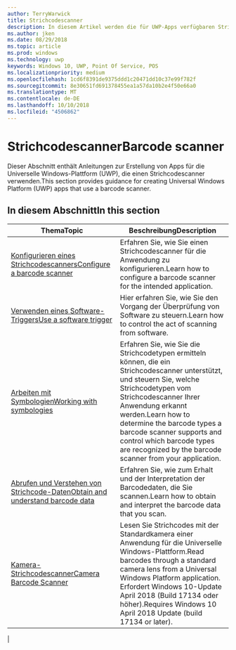 ```yaml
---
author: TerryWarwick
title: Strichcodescanner
description: In diesem Artikel werden die für UWP-Apps verfügbaren Strichcodescanner-Features aufgeführt, sowie die Links zu den Anleitungen für ihre Verwendung.
ms.author: jken
ms.date: 08/29/2018
ms.topic: article
ms.prod: windows
ms.technology: uwp
keywords: Windows 10, UWP, Point Of Service, POS
ms.localizationpriority: medium
ms.openlocfilehash: 1cd6f8391de9375ddd1c20471dd10c37e99f782f
ms.sourcegitcommit: 8e30651fd691378455ea1a57da10b2e4f50e66a0
ms.translationtype: MT
ms.contentlocale: de-DE
ms.lasthandoff: 10/10/2018
ms.locfileid: "4506862"
---
```

# <a name="barcode-scanner"></a><span data-ttu-id="7e704-104">Strichcodescanner</span><span class="sxs-lookup"><span data-stu-id="7e704-104">Barcode scanner</span></span>

<span data-ttu-id="7e704-105">Dieser Abschnitt enthält Anleitungen zur Erstellung von Apps für die Universelle Windows-Plattform (UWP), die einen Strichcodescanner verwenden.</span><span class="sxs-lookup"><span data-stu-id="7e704-105">This section provides guidance for creating Universal Windows Platform (UWP) apps that use a barcode scanner.</span></span>

## <a name="in-this-section"></a><span data-ttu-id="7e704-106">In diesem Abschnitt</span><span class="sxs-lookup"><span data-stu-id="7e704-106">In this section</span></span>

|<span data-ttu-id="7e704-107">Thema</span><span class="sxs-lookup"><span data-stu-id="7e704-107">Topic</span></span> |<span data-ttu-id="7e704-108">Beschreibung</span><span class="sxs-lookup"><span data-stu-id="7e704-108">Description</span></span> |
|------|------------|
| [<span data-ttu-id="7e704-109">Konfigurieren eines Strichcodescanners</span><span class="sxs-lookup"><span data-stu-id="7e704-109">Configure a barcode scanner</span></span>](../devices-sensors/pos-barcodescanner-configure.md)  | <span data-ttu-id="7e704-110">Erfahren Sie, wie Sie einen Strichcodescanner für die Anwendung zu konfigurieren.</span><span class="sxs-lookup"><span data-stu-id="7e704-110">Learn how to configure a barcode scanner for the intended application.</span></span> |
| [<span data-ttu-id="7e704-111">Verwenden eines Software-Triggers</span><span class="sxs-lookup"><span data-stu-id="7e704-111">Use a software trigger</span></span>](../devices-sensors/pos-barcodescanner-software-trigger.md) | <span data-ttu-id="7e704-112">Hier erfahren Sie, wie Sie den Vorgang der Überprüfung von Software zu steuern.</span><span class="sxs-lookup"><span data-stu-id="7e704-112">Learn how to control the act of scanning from software.</span></span> |
| [<span data-ttu-id="7e704-113">Arbeiten mit Symbologien</span><span class="sxs-lookup"><span data-stu-id="7e704-113">Working with symbologies</span></span>](pos-barcodescanner-symbologies.md) | <span data-ttu-id="7e704-114">Erfahren Sie, wie Sie die Strichcodetypen ermitteln können, die ein Strichcodescanner unterstützt, und steuern Sie, welche Strichcodetypen vom Strichcodescanner Ihrer Anwendung erkannt werden.</span><span class="sxs-lookup"><span data-stu-id="7e704-114">Learn how to determine the  barcode types a barcode scanner supports and control which barcode types are recognized by the barcode scanner from your application.</span></span> |
| [<span data-ttu-id="7e704-115">Abrufen und Verstehen von Strichcode-Daten</span><span class="sxs-lookup"><span data-stu-id="7e704-115">Obtain and understand barcode data</span></span>](pos-barcodescanner-scan-data.md) | <span data-ttu-id="7e704-116">Erfahren Sie, wie zum Erhalt und der Interpretation der Barcodedaten, die Sie scannen.</span><span class="sxs-lookup"><span data-stu-id="7e704-116">Learn how to obtain and interpret the barcode data that you scan.</span></span> |
| [<span data-ttu-id="7e704-117">Kamera-Strichcodescanner</span><span class="sxs-lookup"><span data-stu-id="7e704-117">Camera Barcode Scanner</span></span>](pos-camerabarcode.md) | <span data-ttu-id="7e704-118">Lesen Sie Strichcodes mit der Standardkamera einer Anwendung für die Universelle Windows-Plattform.</span><span class="sxs-lookup"><span data-stu-id="7e704-118">Read barcodes through a standard camera lens from a Universal Windows Platform application.</span></span> <span data-ttu-id="7e704-119">Erfordert Windows 10-Update April 2018 (Build 17134 oder höher).</span><span class="sxs-lookup"><span data-stu-id="7e704-119">Requires Windows 10 April 2018 Update (build 17134 or later).</span></span> |
|
 

